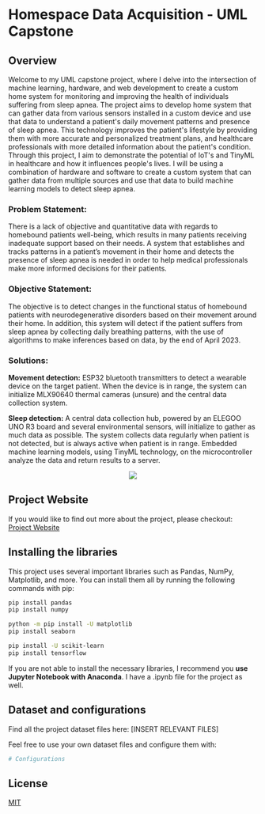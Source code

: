 # Homespace Data Acquisition - UML Capstone

## Overview

Welcome to my UML capstone project, where I delve into the intersection of machine learning, hardware, and web development to create a custom home system for monitoring and improving the health of individuals suffering from sleep apnea. The project aims to develop home system that can gather data from various sensors installed in a custom device and use that data to understand a patient's daily movement patterns and presence of sleep apnea. This technology improves the patient's lifestyle by providing them with more accurate and personalized treatment plans, and healthcare professionals with more detailed information about the patient's condition. Through this project, I aim to demonstrate the potential of IoT's and TinyML in healthcare and how it influences people's lives. I will be using a combination of hardware and software to create a custom system that can gather data from multiple sources and use that data to build machine learning models to detect sleep apnea.

### Problem Statement:

There is a lack of objective and quantitative data with regards to homebound patients well-being, which results in many patients receiving inadequate support based on their needs. A system that establishes and tracks patterns in a patient’s movement in their home and detects the presence of sleep apnea is needed in order to help medical professionals make more informed decisions for their patients.

### Objective Statement:

The objective is to detect changes in the functional status of homebound patients with neurodegenerative disorders based on their movement around their home. In addition, this system will detect if the patient suffers from sleep apnea by collecting daily breathing patterns, with the use of algorithms to make inferences based on data, by the end of April 2023.

### Solutions:

**Movement detection:** ESP32 bluetooth transmitters to detect a wearable device on the target patient. When the device is in range, the system can initialize MLX90640 thermal cameras (unsure) and the central data collection system.

**Sleep detection:** A central data collection hub, powered by an ELEGOO UNO R3 board and several environmental sensors, will initialize to gather as much data as possible. The system collects data regularly when patient is not detected, but is always active when patient is in range. Embedded machine learning models, using TinyML technology, on the microcontroller analyze the data and return results to a server.
 
<div align="center">

<img src="https://user-images.githubusercontent.com/113388793/212787252-fa01d1b9-34f5-4cf9-854a-c7954e988268.png" >

</div>


## Project Website

If you would like to find out more about the project, please checkout: [Project Website](https://www.google.com)

## Installing the libraries

This project uses several important libraries such as Pandas, NumPy, Matplotlib, and more. You can install them all by running the following commands with pip:

```bash 
pip install pandas
pip install numpy

python -m pip install -U matplotlib
pip install seaborn

pip install -U scikit-learn
pip install tensorflow

```

If you are not able to install the necessary libraries, I recommend you **use Jupyter Notebook with Anaconda**. I have a .ipynb file for the project as well.


## Dataset and configurations

Find all the project dataset files here: [INSERT RELEVANT FILES]

Feel free to use your own dataset files and configure them with: 

```python
# Configurations
```


## License

[MIT](https://choosealicense.com/licenses/mit/)
